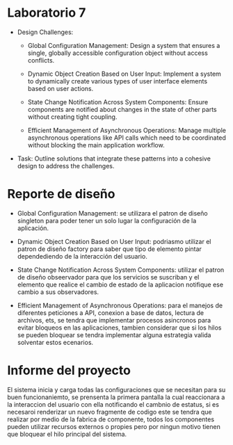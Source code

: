# Laboratorio 7

- Design Challenges:

  - Global Configuration Management: Design a system that ensures a single, globally accessible configuration object without access conflicts.

  - Dynamic Object Creation Based on User Input: Implement a system to dynamically create various types of user interface elements based on user actions.

  - State Change Notification Across System Components: Ensure components are notified about changes in the state of other parts without creating tight coupling.

  - Efficient Management of Asynchronous Operations: Manage multiple asynchronous operations like API calls which need to be coordinated without blocking the main application workflow.

- Task: Outline solutions that integrate these patterns into a cohesive design to address the challenges.

# Reporte de diseño

- Global Configuration Management: se utilizara el patron de diseño singleton para poder tener un solo lugar la configuración de la aplicación.

- Dynamic Object Creation Based on User Input: podriasmo utilizar el patron de diseño factory para saber que tipo de elemento pintar dependediendo de la interacción del usuario.

- State Change Notification Across System Components: utilizar el patron de diseño obseervador para que los servicios se suscriban y el elemento que realice el cambio de estado de la aplicacion notifique ese cambio a sus observadores.

- Efficient Management of Asynchronous Operations: para el manejos de diferentes peticiones a API, conexion a base de datos, lectura de archivos, ets, se tendra que implementar procesos asincronos para evitar bloqueos en las aplicaciones, tambien considerar que si los hilos se pueden bloquear se tendra implementar alguna estrategia valida solventar estos ecenarios.

# Informe del proyecto

El sistema inicia y carga todas las configuraciones que se necesitan para su buen funcionaniemto, se prensenta la primera pantalla la cual reaccionara a la interaccion del usuario con ella notificando el cambnio de estatus, si es necesaroi renderizar un nuevo fragmente de codigo este se tendra que realizar por medio de la fabrica de componente, todos los componentes pueden utilizar recursos externos o propies pero por ningun motivo tienen que bloquear el hilo principal del sistema.
